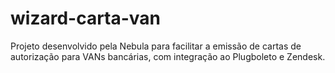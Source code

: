 # wizard-carta-van
Projeto desenvolvido pela Nebula para facilitar a emissão de cartas de autorização para VANs bancárias, com integração ao Plugboleto e Zendesk.
